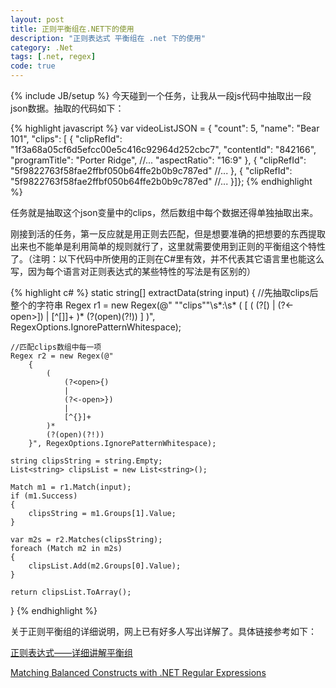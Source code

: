 ```yaml
---
layout: post
title: 正则平衡组在.NET下的使用
description: "正则表达式 平衡组在 .net 下的使用"
category: .Net
tags: [.net, regex]
code: true
---
```

{% include JB/setup %}
今天碰到一个任务，让我从一段js代码中抽取出一段json数据。抽取的代码如下：

{% highlight javascript %}
 var videoListJSON = {
  "count": 5,
  "name": "Bear 101",
  "clips": [
    {
      "clipRefId": "1f3a68a05cf6d5efcc00e5c416c92964d252cbc7",
      "contentId": "842166",
      "programTitle": "Porter Ridge",
      //...
      "aspectRatio": "16:9"
    },
    {
      "clipRefId": "5f9822763f58fae2ffbf050b64ffe2b0b9c787ed"
      //...
    },
    {
      "clipRefId": "5f9822763f58fae2ffbf050b64ffe2b0b9c787ed"
      //...
    }]};
{% endhighlight %}

任务就是抽取这个json变量中的clips，然后数组中每个数据还得单独抽取出来。

刚接到活的任务，第一反应就是用正则去匹配，但是想要准确的把想要的东西提取出来也不能单是利用简单的规则就行了，这里就需要使用到正则的平衡组这个特性了。（注明：以下代码中所使用的正则在C#里有效，并不代表其它语言里也能这么写，因为每个语言对正则表达式的某些特性的写法是有区别的）

{% highlight c# %}
static string[] extractData(string input)
{
    //先抽取clips后整个的字符串
    Regex r1 = new Regex(@"
        ""clips""\s*:\s*
            (
                \[
                    (
                        (?<open>\[)
                        |
                        (?<-open>\])
                        |
                        [^\[\]]+
                    )*
                    (?(open)(?!))
                \]
            )", RegexOptions.IgnorePatternWhitespace);

    //匹配clips数组中每一项
    Regex r2 = new Regex(@"
        {
            (
                (?<open>{)
                |
                (?<-open>})
                |
                [^{}]+
            )*
            (?(open)(?!))
        }", RegexOptions.IgnorePatternWhitespace);

    string clipsString = string.Empty;
    List<string> clipsList = new List<string>();

    Match m1 = r1.Match(input);
    if (m1.Success)
    {
        clipsString = m1.Groups[1].Value;
    }

    var m2s = r2.Matches(clipsString);
    foreach (Match m2 in m2s)
    {
        clipsList.Add(m2.Groups[0].Value);
    }

    return clipsList.ToArray();
}
{% endhighlight %}

关于正则平衡组的详细说明，网上已有好多人写出详解了。具体链接参考如下：

[正则表达式——详细讲解平衡组](http://blog.csdn.net/zm2714/article/details/7946437)

[Matching Balanced Constructs with .NET Regular Expressions](http://weblogs.asp.net/whaggard/archive/2005/02/20/377025.aspx)
